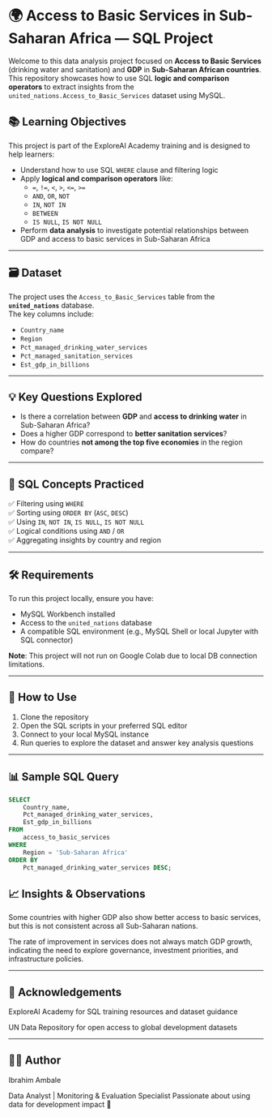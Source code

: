 # 🌍 Access to Basic Services in Sub-Saharan Africa — SQL Project

Welcome to this data analysis project focused on **Access to Basic Services** (drinking water and sanitation) and **GDP** in **Sub-Saharan African countries**. This repository showcases how to use SQL **logic and comparison operators** to extract insights from the `united_nations.Access_to_Basic_Services` dataset using MySQL.

## 📚 Learning Objectives

This project is part of the ExploreAI Academy training and is designed to help learners:

- Understand how to use SQL `WHERE` clause and filtering logic
- Apply **logical and comparison operators** like:
  - `=`, `!=`, `<`, `>`, `<=`, `>=`
  - `AND`, `OR`, `NOT`
  - `IN`, `NOT IN`
  - `BETWEEN`
  - `IS NULL`, `IS NOT NULL`
- Perform **data analysis** to investigate potential relationships between GDP and access to basic services in Sub-Saharan Africa

---

## 🗃️ Dataset

The project uses the `Access_to_Basic_Services` table from the **`united_nations`** database.  
The key columns include:

- `Country_name`
- `Region`
- `Pct_managed_drinking_water_services`
- `Pct_managed_sanitation_services`
- `Est_gdp_in_billions`

---

## 💡 Key Questions Explored

- Is there a correlation between **GDP** and **access to drinking water** in Sub-Saharan Africa?
- Does a higher GDP correspond to **better sanitation services**?
- How do countries **not among the top five economies** in the region compare?

---

## 🧪 SQL Concepts Practiced

✅ Filtering using `WHERE`  
✅ Sorting using `ORDER BY` (`ASC`, `DESC`)  
✅ Using `IN`, `NOT IN`, `IS NULL`, `IS NOT NULL`  
✅ Logical conditions using `AND` / `OR`  
✅ Aggregating insights by country and region

---

## 🛠️ Requirements

To run this project locally, ensure you have:

- MySQL Workbench installed
- Access to the `united_nations` database
- A compatible SQL environment (e.g., MySQL Shell or local Jupyter with SQL connector)

**Note**: This project will not run on Google Colab due to local DB connection limitations.

---

## 🚀 How to Use

1. Clone the repository  
2. Open the SQL scripts in your preferred SQL editor  
3. Connect to your local MySQL instance  
4. Run queries to explore the dataset and answer key analysis questions

---

## 📊 Sample SQL Query

```sql
SELECT
    Country_name,
    Pct_managed_drinking_water_services,
    Est_gdp_in_billions
FROM
    access_to_basic_services
WHERE
    Region = 'Sub-Saharan Africa'
ORDER BY
    Pct_managed_drinking_water_services DESC;

```
## 📈 Insights & Observations
Some countries with higher GDP also show better access to basic services, but this is not consistent across all Sub-Saharan nations.

The rate of improvement in services does not always match GDP growth, indicating the need to explore governance, investment priorities, and infrastructure policies.

---

## 🙌 Acknowledgements
ExploreAI Academy for SQL training resources and dataset guidance

UN Data Repository for open access to global development datasets

---

## 🧑‍💻 Author
Ibrahim Ambale

Data Analyst | Monitoring & Evaluation Specialist
Passionate about using data for development impact 🌱
